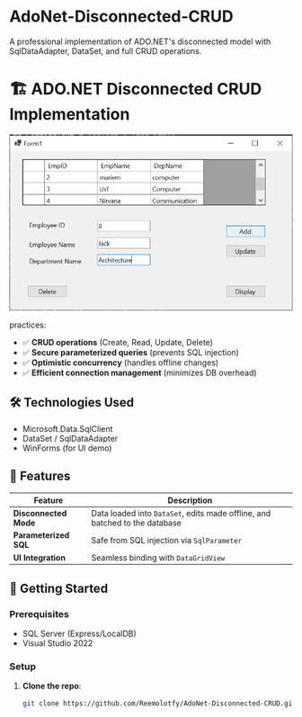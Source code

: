 # AdoNet-Disconnected-CRUD
A professional implementation of ADO.NET's disconnected model with SqlDataAdapter, DataSet, and full CRUD operations.

# 🏗️ ADO.NET Disconnected CRUD Implementation

![Demo Screenshot](AdoNet-Disconnected-CRUD/docs/screenshot.png) 

practices:
- ✅ **CRUD operations** (Create, Read, Update, Delete)
- ✅ **Secure parameterized queries** (prevents SQL injection)
- ✅ **Optimistic concurrency** (handles offline changes)
- ✅ **Efficient connection management** (minimizes DB overhead)

## 🛠️ Technologies Used
- Microsoft.Data.SqlClient
- DataSet / SqlDataAdapter
- WinForms (for UI demo)

## 🚀 Features
| Feature               | Description                                                                 |
|-----------------------|-----------------------------------------------------------------------------|
| **Disconnected Mode** | Data loaded into `DataSet`, edits made offline, and batched to the database |
| **Parameterized SQL** | Safe from SQL injection via `SqlParameter`                                  |
| **UI Integration**    | Seamless binding with `DataGridView`                                        |

## 🏁 Getting Started

### Prerequisites  
- SQL Server (Express/LocalDB)  
- Visual Studio 2022
  
### Setup
1. **Clone the repo**:
   ```bash
   git clone https://github.com/Reemolotfy/AdoNet-Disconnected-CRUD.git
